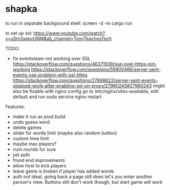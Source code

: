 # shapka
to run in separate background shell:
screen -d -m cargo run

to set up ssl:
https://www.youtube.com/watch?v=uSm3xepvUNM&ab_channel=TonyTeachesTech

TODO:
- fix eventsteam not working over SSL
https://stackoverflow.com/questions/46371939/sse-over-https-not-working
https://stackoverflow.com/questions/59900466/server-sent-events-sse-problem-with-ssl-https
https://stackoverflow.com/questions/27898622/server-sent-events-stopped-work-after-enabling-ssl-on-proxy/27960243#27960243
might also be fixable with nginx config
go to /etc/nginx/sites-available, edit default and run sudo service nginx restart

Features:
- make it run as prod build
- undo guess word
- delete games
- slider for words limit (maybe also random button)
- custom time limit
- maybe max players?
- num rounds for sure
- jwt auth
- frond end improvements
- allow host to kick players
- leave game is broken if player has added words
- auth not ideal, going back a page still does let's you enter another person's view. Buttons still don't work though, but start game will work

